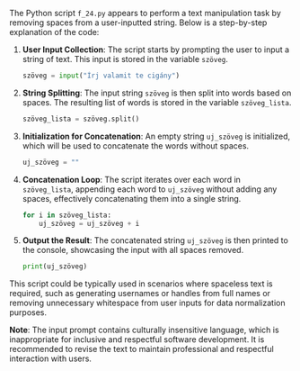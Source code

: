 The Python script `f_24.py` appears to perform a text manipulation task by removing spaces from a user-inputted string. Below is a step-by-step explanation of the code:

1. **User Input Collection**: The script starts by prompting the user to input a string of text. This input is stored in the variable `szöveg`.
   ```python
   szöveg = input("Írj valamit te cigány")
   ```

2. **String Splitting**: The input string `szöveg` is then split into words based on spaces. The resulting list of words is stored in the variable `szöveg_lista`.
   ```python
   szöveg_lista = szöveg.split()
   ```

3. **Initialization for Concatenation**: An empty string `uj_szöveg` is initialized, which will be used to concatenate the words without spaces.
   ```python
   uj_szöveg = ""
   ```

4. **Concatenation Loop**:
   The script iterates over each word in `szöveg_lista`, appending each word to `uj_szöveg` without adding any spaces, effectively concatenating them into a single string.
   ```python
   for i in szöveg_lista:
       uj_szöveg = uj_szöveg + i
   ```

5. **Output the Result**: The concatenated string `uj_szöveg` is then printed to the console, showcasing the input with all spaces removed.
   ```python
   print(uj_szöveg)
   ```

This script could be typically used in scenarios where spaceless text is required, such as generating usernames or handles from full names or removing unnecessary whitespace from user inputs for data normalization purposes. 

**Note**: The input prompt contains culturally insensitive language, which is inappropriate for inclusive and respectful software development. It is recommended to revise the text to maintain professional and respectful interaction with users.